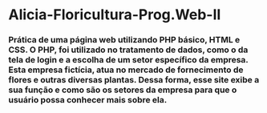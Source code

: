 # Alicia-Floricultura-Prog.Web-II
<h3>Prática de uma página web utilizando PHP básico, HTML e CSS.
O PHP, foi utilizado no tratamento de dados, como o da tela de login e a escolha de um setor específico da empresa.
Esta empresa fictícia, atua no mercado de fornecimento de flores e outras diversas plantas. 
Dessa forma, esse site exibe a sua função e como são os setores da empresa para que o usuário possa conhecer mais sobre ela.</h3>
